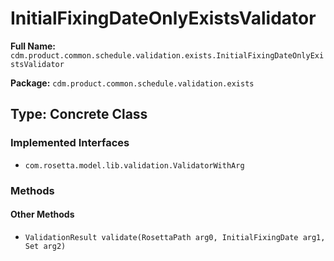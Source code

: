 # InitialFixingDateOnlyExistsValidator

**Full Name:** `cdm.product.common.schedule.validation.exists.InitialFixingDateOnlyExistsValidator`

**Package:** `cdm.product.common.schedule.validation.exists`

## Type: Concrete Class

### Implemented Interfaces

- `com.rosetta.model.lib.validation.ValidatorWithArg`

### Methods

#### Other Methods

- `ValidationResult validate(RosettaPath arg0, InitialFixingDate arg1, Set arg2)`

